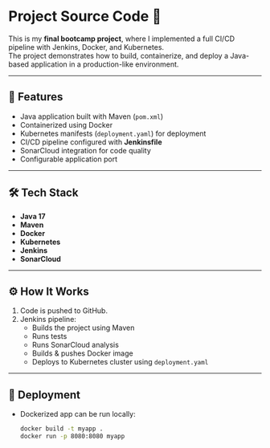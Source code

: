 # Project Source Code 🚀

This is my **final bootcamp project**, where I implemented a full CI/CD pipeline with Jenkins, Docker, and Kubernetes.  
The project demonstrates how to build, containerize, and deploy a Java-based application in a production-like environment.  

---

## 📌 Features
- Java application built with Maven (`pom.xml`)
- Containerized using Docker
- Kubernetes manifests (`deployment.yaml`) for deployment
- CI/CD pipeline configured with **Jenkinsfile**
- SonarCloud integration for code quality
- Configurable application port

---

## 🛠️ Tech Stack
- **Java 17**
- **Maven**
- **Docker**
- **Kubernetes**
- **Jenkins**
- **SonarCloud**

---

## ⚙️ How It Works
1. Code is pushed to GitHub.
2. Jenkins pipeline:
   - Builds the project using Maven
   - Runs tests
   - Runs SonarCloud analysis
   - Builds & pushes Docker image
   - Deploys to Kubernetes cluster using `deployment.yaml`

---

## 🚀 Deployment
- Dockerized app can be run locally:
  ```bash
  docker build -t myapp .
  docker run -p 8080:8080 myapp
